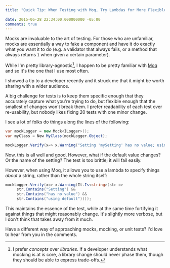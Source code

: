 ```yaml
---
title: "Quick Tip: When Testing with Moq, Try Lambdas for More Flexible Tests"
 
date: 2015-06-28 22:34:00.000000000 -05:00
comments: true
---
```

Mocks are invaluable to the art of testing. For those who are unfamiliar, mocks are essentially a way to fake a component and have it do exactly what you want it to do (e.g. a validator that always fails, or a method that always returns `1` when given a certain parameter).

While I'm pretty library-agnostic[^1], I happen to be pretty familiar with [Moq](https://github.com/Moq/moq4) and so it's the one that I use most often.

I showed a tip to a developer recently and it struck me that it might be worth sharing with a wider audience.

A big challenge for tests is to keep them specific enough that they accurately capture what you're trying to do, but flexible enough that the smallest of changes won't break them. I prefer readability of each test over re-usability, but nobody likes fixing 20 tests with one minor change.

I see a lot of folks do things along the lines of the following:

```csharp
var mockLogger = new Mock<ILogger>();
var myClass = New MyClass(mockLogger.Object);

mockLogger.Verify(x=> x.Warning("Setting 'mySetting' has no value; using default of 1");
```

Now, this is all well and good. However, what if the default value changes? Or the name of the setting? The test is too brittle; it will fail easily.

However, when using Moq, it allows you to use a lambda to specify things *about* a string, rather than the whole string itself:

```csharp
mockLogger.Verify(x=> x.Warning(It.Is<string>(str => 
     str.Contains("Setting") && 
     str.Contains("has no value") && 
     str.Contains("using default"))));
```

This maintains the essence of the test, while at the same time fortifying it against things that might reasonably change. It's slightly more verbose, but I don't think that takes away from it much.

Have a different way of approaching mocks, mocking, or unit tests? I'd love to hear from you in the comments.

[^1]: I prefer *concepts* over *libraries*. If a developer understands what mocking is at is core, a library change should never phase them, though they should be able to express trade-offs.